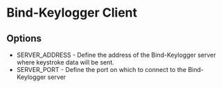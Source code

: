 # Bind-Keylogger Client

## Options

- SERVER_ADDRESS - Define the address of the Bind-Keylogger server where keystroke data will be sent.
- SERVER_PORT - Define the port on which to connect to the Bind-Keylogger server


